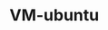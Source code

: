 # VM-ubuntu

<a href="https://cloud.unurled.me/s/ryMZzKDnQM3XCQC">
  <iframe src="https://github.com/BenjaminBerkrouber/VM-ubuntu/blob/main/Guide_vm.pdf></iframe>
               </a>
